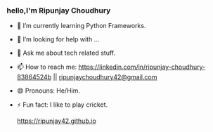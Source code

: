 ### hello,I'm Ripunjay Choudhury

- 🌱 I’m currently learning Python Frameworks.
- 🤔 I’m looking for help with ...
- 💬 Ask me about tech related stuff.
- 📫 How to reach me: https://linkedin.com/in/ripunjay-choudhury-83864524b || ripunjaychoudhury42@gmail.com
- 😄 Pronouns: He/Him.
- ⚡ Fun fact: I like to play cricket.

   https://ripunjay42.github.io
